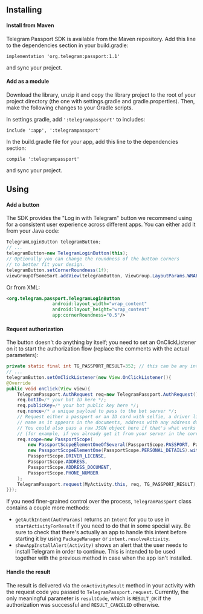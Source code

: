 ## Installing
#### Install from Maven

Telegram Passport SDK is available from the Maven repository.
Add this line to the dependencies section in your build.gradle:

    implementation 'org.telegram:passport:1.1'
and sync your project.
#### Add as a module
Download the library, unzip it and copy the library project to the root of your project directory (the one with settings.gradle and gradle.properties). Then, make the following changes to your Gradle scripts.

In settings.gradle, add `':telegrampassport'` to includes:

    include ':app', ':telegrampassport'
In the build.gradle file for your app, add this line to the dependencies section:

    compile ':telegrampassport'
and sync your project.
## Using
#### Add a button
The SDK provides the "Log in with Telegram" button we recommend using for a consistent user experience across different apps. You can either add it from your Java code:

```java
TelegramLoginButton telegramButton;
// ...
telegramButton=new TelegramLoginButton(this);
// Optionally you can change the roundness of the button corners
// to better fit your design.
telegramButton.setCornerRoundness(1f);
viewGroupOfSomeSort.addView(telegramButton, ViewGroup.LayoutParams.WRAP_CONTENT, ViewGroup.LayoutParams.WRAP_CONTENT);
```
 Or from XML:

```xml
<org.telegram.passport.TelegramLoginButton
			     android:layout_width="wrap_content"
			     android:layout_height="wrap_content"
			     app:cornerRoundness="0.5"/>
```

#### Request authorization

The button doesn't do anything by itself; you need to set an OnClickListener on it to start the authorization flow (replace the comments with the actual parameters):

```java
private static final int TG_PASSPORT_RESULT=352; // this can be any integer less than 0xFFFF
// ...
telegramButton.setOnClickListener(new View.OnClickListener(){
@Override
public void onClick(View view){
    TelegramPassport.AuthRequest req=new TelegramPassport.AuthRequest();
    req.botID=/* your bot ID here */;
    req.publicKey=/* your bot public key here */;
    req.nonce=/* a unique payload to pass to the bot server */;
    // Request either a passport or an ID card with selfie, a driver license, personal details with
    // name as it appears in the documents, address with any address document, and a phone number.
    // You could also pass a raw JSON object here if that's what works better for you
    // (for example, if you already get it from your server in the correct format).
    req.scope=new PassportScope(
        new PassportScopeElementOneOfSeveral(PassportScope.PASSPORT, PassportScope.IDENTITY_CARD).withSelfie(),
        new PassportScopeElementOne(PassportScope.PERSONAL_DETAILS).withNativeNames(),
        PassportScope.DRIVER_LICENSE,
        PassportScope.ADDRESS,
        PassportScope.ADDRESS_DOCUMENT,
        PassportScope.PHONE_NUMBER
    );
    TelegramPassport.request(MyActivity.this, req, TG_PASSPORT_RESULT);
}});
```
If you need finer-grained control over the process, `TelegramPassport` class contains a couple more methods:

 - `getAuthIntent(AuthParams)` returns an `Intent` for you to use in `startActivityForResult` if you need to do that in some special way. Be sure to check that there's actually an app to handle this intent before starting it by using `PackageManager` or `intent.resolveActivity`.
 - `showAppInstallAlert(Activity)` shows an alert that the user needs to install Telegram in order to continue. This is intended to be used together with the previous method in case when the app isn't installed.

#### Handle the result
The result is delivered via the `onActivityResult` method in your activity with the request code you passed to `TelegramPassport.request`. Currently, the only meaningful parameter is `resultCode`, which is `RESULT_OK` if the authorization was successful and `RESULT_CANCELED` otherwise.
